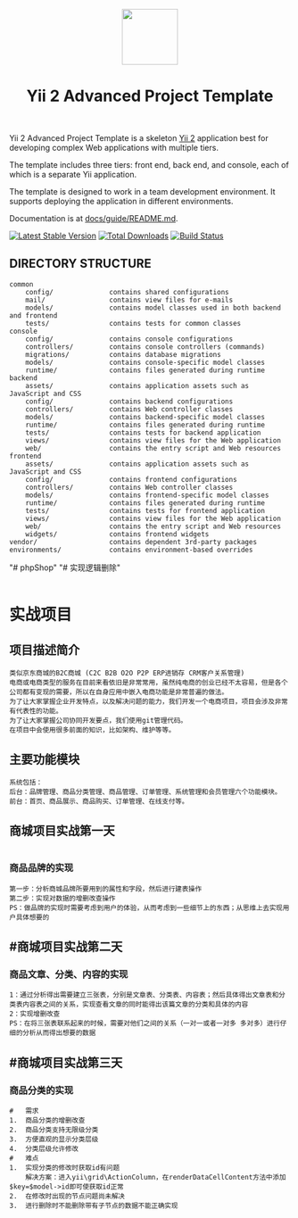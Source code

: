 ﻿<p align="center">
    <a href="https://github.com/yiisoft" target="_blank">
        <img src="https://avatars0.githubusercontent.com/u/993323" height="100px">
    </a>
    <h1 align="center">Yii 2 Advanced Project Template</h1>
    <br>
</p>

Yii 2 Advanced Project Template is a skeleton [Yii 2](http://www.yiiframework.com/) application best for
developing complex Web applications with multiple tiers.

The template includes three tiers: front end, back end, and console, each of which
is a separate Yii application.

The template is designed to work in a team development environment. It supports
deploying the application in different environments.

Documentation is at [docs/guide/README.md](docs/guide/README.md).

[![Latest Stable Version](https://img.shields.io/packagist/v/yiisoft/yii2-app-advanced.svg)](https://packagist.org/packages/yiisoft/yii2-app-advanced)
[![Total Downloads](https://img.shields.io/packagist/dt/yiisoft/yii2-app-advanced.svg)](https://packagist.org/packages/yiisoft/yii2-app-advanced)
[![Build Status](https://travis-ci.org/yiisoft/yii2-app-advanced.svg?branch=master)](https://travis-ci.org/yiisoft/yii2-app-advanced)

DIRECTORY STRUCTURE
-------------------

```
common
    config/              contains shared configurations
    mail/                contains view files for e-mails
    models/              contains model classes used in both backend and frontend
    tests/               contains tests for common classes    
console
    config/              contains console configurations
    controllers/         contains console controllers (commands)
    migrations/          contains database migrations
    models/              contains console-specific model classes
    runtime/             contains files generated during runtime
backend
    assets/              contains application assets such as JavaScript and CSS
    config/              contains backend configurations
    controllers/         contains Web controller classes
    models/              contains backend-specific model classes
    runtime/             contains files generated during runtime
    tests/               contains tests for backend application    
    views/               contains view files for the Web application
    web/                 contains the entry script and Web resources
frontend
    assets/              contains application assets such as JavaScript and CSS
    config/              contains frontend configurations
    controllers/         contains Web controller classes
    models/              contains frontend-specific model classes
    runtime/             contains files generated during runtime
    tests/               contains tests for frontend application
    views/               contains view files for the Web application
    web/                 contains the entry script and Web resources
    widgets/             contains frontend widgets
vendor/                  contains dependent 3rd-party packages
environments/            contains environment-based overrides
```
"# phpShop" 
"# 实现逻辑删除"

```

```
# 实战项目
## 项目描述简介
```
类似京东商城的B2C商城 (C2C B2B O2O P2P ERP进销存 CRM客户关系管理)
电商或电商类型的服务在目前来看依旧是非常常用，虽然纯电商的创业已经不太容易，但是各个公司都有变现的需要，所以在自身应用中嵌入电商功能是非常普遍的做法。
为了让大家掌握企业开发特点，以及解决问题的能力，我们开发一个电商项目，项目会涉及非常有代表性的功能。
为了让大家掌握公司协同开发要点，我们使用git管理代码。
在项目中会使用很多前面的知识，比如架构、维护等等。

```
## 主要功能模块
```
系统包括：
后台：品牌管理、商品分类管理、商品管理、订单管理、系统管理和会员管理六个功能模块。
前台：首页、商品展示、商品购买、订单管理、在线支付等。

```

## 商城项目实战第一天
```

```

### 商品品牌的实现
```
第一步：分析商城品牌所要用到的属性和字段，然后进行建表操作
第二步：实现对数据的增删改查操作
PS：做品牌的实现时需要考虑到用户的体验，从而考虑到一些细节上的东西；从思维上去实现用户具体想要的
```

## #商城项目实战第二天
### 商品文章、分类、内容的实现
```
1：通过分析得出需要建立三张表，分别是文章表、分类表、内容表；然后具体得出文章表和分类表内容表之间的关系，实现查看文章的同时能得出该篇文章的分类和具体的内容
2：实现增删改查
PS：在将三张表联系起来的时候，需要对他们之间的关系（一对一或者一对多 多对多）进行仔细的分析从而得出想要的数据
```
## #商城项目实战第三天
### 商品分类的实现
```
#	需求
1.	商品分类的增删改查
2.	商品分类支持无限级分类
3.	方便直观的显示分类层级
4.	分类层级允许修改
#   难点
1.  实现分类的修改时获取id有问题
    解决方案：进入yii\grid\ActionColumn，在renderDataCellContent方法中添加$key=$model->id即可使获取id正常
2.  在修改时出现的节点问题尚未解决
3.  进行删除时不能删除带有子节点的数据不能正确实现
```
